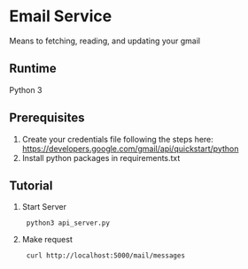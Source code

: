 # Email Service
Means to fetching, reading, and updating your gmail

## Runtime
Python 3

## Prerequisites
1) Create your credentials file following the steps here: https://developers.google.com/gmail/api/quickstart/python
2) Install python packages in requirements.txt

## Tutorial
1) Start Server
    
        python3 api_server.py

2) Make request

        curl http://localhost:5000/mail/messages


